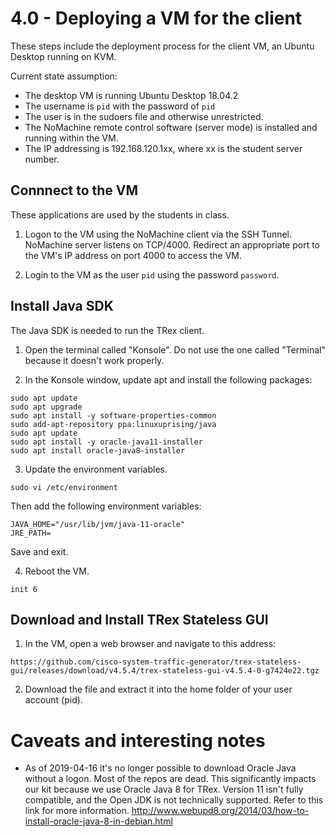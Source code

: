 # 4.0 - Deploying a VM for the client
These steps include the deployment process for the client VM, an Ubuntu Desktop running on KVM.

Current state assumption:
* The desktop VM is running Ubuntu Desktop 18.04.2
* The username is `pid` with the password of `pid`
* The user is in the sudoers file and otherwise unrestricted.
* The NoMachine remote control software (server mode) is installed and running within the VM.
* The IP addressing is 192.168.120.1xx, where xx is the student server number.


## Connnect to the VM
These applications are used by the students in class.

1. Logon to the VM using the NoMachine client via the SSH Tunnel. NoMachine server listens on TCP/4000. Redirect an appropriate port to the VM's IP address on port 4000 to access the VM.

2. Login to the VM as the user `pid` using the password `password`.


## Install Java SDK
The Java SDK is needed to run the TRex client.

1. Open the terminal called "Konsole". Do not use the one called "Terminal" because it doesn't work properly.

2. In the Konsole window, update apt and install the following packages:
```
sudo apt update
sudo apt upgrade
sudo apt install -y software-properties-common
sudo add-apt-repository ppa:linuxuprising/java
sudo apt update
sudo apt install -y oracle-java11-installer
sudo apt install oracle-java8-installer
```

3. Update the environment variables.
```
sudo vi /etc/environment
```
Then add the following environment variables:
```
JAVA_HOME="/usr/lib/jvm/java-11-oracle"
JRE_PATH=
```
Save and exit.

4. Reboot the VM.
```
init 6
```

## Download and Install TRex Stateless GUI

1. In the VM, open a web browser and navigate to this address:
```
https://github.com/cisco-system-traffic-generator/trex-stateless-gui/releases/download/v4.5.4/trex-stateless-gui-v4.5.4-0-g7424e22.tgz
```
2. Download the file and extract it into the home folder of your user account (pid).


# Caveats and interesting notes
* As of 2019-04-16 it's no longer possible to download Oracle Java without a logon. Most of the repos are dead.  This significantly impacts our kit because we use Oracle Java 8 for TRex. Version 11 isn't fully compatible, and the Open JDK is not technically supported.  Refer to this link for more information. http://www.webupd8.org/2014/03/how-to-install-oracle-java-8-in-debian.html

